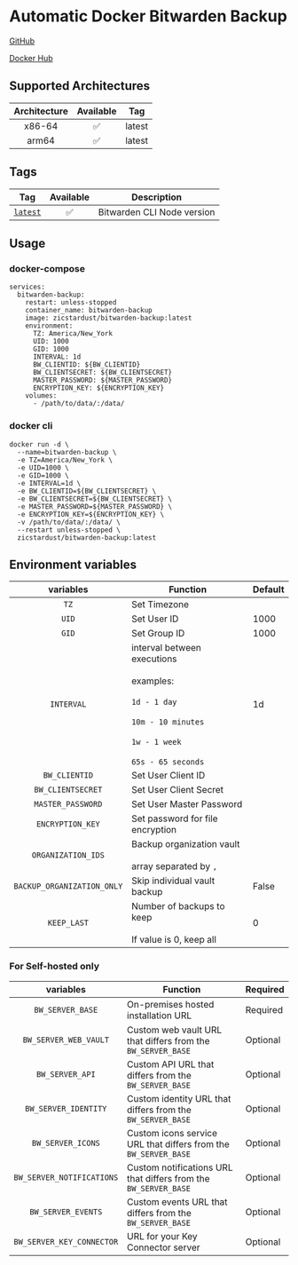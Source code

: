 # Automatic Docker Bitwarden Backup

[GitHub](https://github.com/zicstardust/bitwarden-backup)

[Docker Hub](https://hub.docker.com/r/zicstardust/bitwarden-backup)

## Supported Architectures

| Architecture | Available | Tag |
| :----: | :----: | ---- |
| x86-64 | ✅ | latest |
| arm64 | ✅ | latest |


## Tags


| Tag | Available | Description |
| :----: | :----: |--- |
| [`latest`](https://github.com/zicstardust/bitwarden-backup/blob/main/Dockerfile) | ✅ | Bitwarden CLI Node version |

## Usage
### docker-compose
```
services:
  bitwarden-backup:
    restart: unless-stopped 
    container_name: bitwarden-backup
    image: zicstardust/bitwarden-backup:latest
    environment:
      TZ: America/New_York
      UID: 1000
      GID: 1000
      INTERVAL: 1d
      BW_CLIENTID: ${BW_CLIENTID}
      BW_CLIENTSECRET: ${BW_CLIENTSECRET}
      MASTER_PASSWORD: ${MASTER_PASSWORD}
      ENCRYPTION_KEY: ${ENCRYPTION_KEY}
    volumes:
      - /path/to/data/:/data/
```
### docker cli
```
docker run -d \
  --name=bitwarden-backup \
  -e TZ=America/New_York \
  -e UID=1000 \
  -e GID=1000 \
  -e INTERVAL=1d \
  -e BW_CLIENTID=${BW_CLIENTSECRET} \
  -e BW_CLIENTSECRET=${BW_CLIENTSECRET} \
  -e MASTER_PASSWORD=${MASTER_PASSWORD} \
  -e ENCRYPTION_KEY=${ENCRYPTION_KEY} \
  -v /path/to/data/:/data/ \
  --restart unless-stopped \
  zicstardust/bitwarden-backup:latest
```

## Environment variables

| variables | Function | Default |
| :----: | --- | --- |
| `TZ` | Set Timezone | |
| `UID` | Set User ID | 1000 |
| `GID` | Set Group ID | 1000 |
| `INTERVAL` | interval between executions<br/><br/>examples:<br/><br/>`1d - 1 day`<br/><br/>`10m - 10 minutes`<br/><br/>`1w - 1 week`<br/><br/>`65s - 65 seconds` | 1d |
| `BW_CLIENTID` | Set User Client ID ||
| `BW_CLIENTSECRET` | Set User Client Secret ||
| `MASTER_PASSWORD` | Set User Master Password ||
| `ENCRYPTION_KEY` | Set password for file encryption ||
| `ORGANIZATION_IDS` | Backup organization vault<br/><br/>array separated by `,` ||
| `BACKUP_ORGANIZATION_ONLY` | Skip individual vault backup | False |
| `KEEP_LAST` | Number of backups to keep<br/><br/>If value is 0, keep all | 0 |

### For Self-hosted only

| variables | Function | Required |
| :----: | --- | --- |
| `BW_SERVER_BASE` | On-premises hosted installation URL | Required |
| `BW_SERVER_WEB_VAULT` | Custom web vault URL that differs from the `BW_SERVER_BASE` | Optional |
| `BW_SERVER_API` | Custom API URL that differs from the `BW_SERVER_BASE` | Optional |
| `BW_SERVER_IDENTITY` | Custom identity URL that differs from the `BW_SERVER_BASE` | Optional |
| `BW_SERVER_ICONS` | Custom icons service URL that differs from the `BW_SERVER_BASE` | Optional |
| `BW_SERVER_NOTIFICATIONS` | Custom notifications URL that differs from the `BW_SERVER_BASE` | Optional |
| `BW_SERVER_EVENTS` | Custom events URL that differs from the `BW_SERVER_BASE` | Optional |
| `BW_SERVER_KEY_CONNECTOR` | URL for your Key Connector server | Optional |